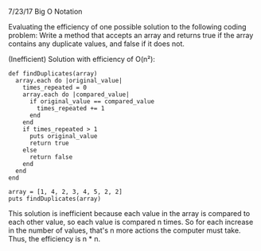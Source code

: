 7/23/17 Big O Notation

Evaluating the efficiency of one possible solution to the following coding problem: Write a method that accepts an array and returns true if the array contains any duplicate values, and false if it does not.

(Inefficient) Solution with efficiency of O(n²):

```
def findDuplicates(array)
  array.each do |original_value|
    times_repeated = 0
    array.each do |compared_value|
      if original_value == compared_value
        times_repeated += 1
      end
    end
    if times_repeated > 1
      puts original_value
      return true
    else
      return false  
    end  
  end  
end

array = [1, 4, 2, 3, 4, 5, 2, 2]    
puts findDuplicates(array)    
```
This solution is inefficient because each value in the array is compared to each other value, so each value is compared n times. So for each increase in the number of values, that's n more actions the computer must take. Thus, the efficiency is n * n.